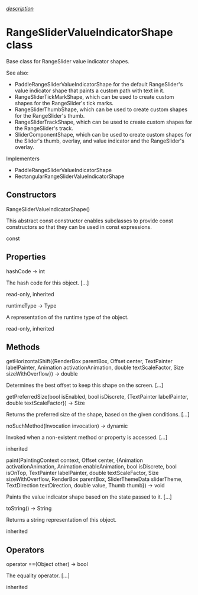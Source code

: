[*description*][description]

# RangeSliderValueIndicatorShape class #

Base class for RangeSlider value indicator shapes.

See also:

 *  PaddleRangeSliderValueIndicatorShape for the default RangeSlider's value indicator shape that paints a custom path with text in it.
 *  RangeSliderTickMarkShape, which can be used to create custom shapes for the RangeSlider's tick marks.
 *  RangeSliderThumbShape, which can be used to create custom shapes for the RangeSlider's thumb.
 *  RangeSliderTrackShape, which can be used to create custom shapes for the RangeSlider's track.
 *  SliderComponentShape, which can be used to create custom shapes for the Slider's thumb, overlay, and value indicator and the RangeSlider's overlay.

Implementers

 *  PaddleRangeSliderValueIndicatorShape
 *  RectangularRangeSliderValueIndicatorShape

## Constructors ##

RangeSliderValueIndicatorShape()

This abstract const constructor enables subclasses to provide const constructors so that they can be used in const expressions.

const

## Properties ##

hashCode → int

The hash code for this object. \[...\]

read-only, inherited

runtimeType → Type

A representation of the runtime type of the object.

read-only, inherited

## Methods ##

getHorizontalShift(\{RenderBox parentBox, Offset center, TextPainter labelPainter, Animation<double> activationAnimation, double textScaleFactor, Size sizeWithOverflow\}) → double

Determines the best offset to keep this shape on the screen. \[...\]

getPreferredSize(bool isEnabled, bool isDiscrete, \{TextPainter labelPainter, double textScaleFactor\}) → Size

Returns the preferred size of the shape, based on the given conditions. \[...\]

noSuchMethod(Invocation invocation) → dynamic

Invoked when a non-existent method or property is accessed. \[...\]

inherited

paint(PaintingContext context, Offset center, \{Animation<double> activationAnimation, Animation<double> enableAnimation, bool isDiscrete, bool isOnTop, TextPainter labelPainter, double textScaleFactor, Size sizeWithOverflow, RenderBox parentBox, SliderThemeData sliderTheme, TextDirection textDirection, double value, Thumb thumb\}) → void

Paints the value indicator shape based on the state passed to it. \[...\]

toString() → String

Returns a string representation of this object.

inherited

## Operators ##

operator ==(Object other) → bool

The equality operator. \[...\]

inherited


[description]: https://github.com/flutter/flutter/blob/master/packages/flutter/lib/src/material/slider_theme.dart#L1165